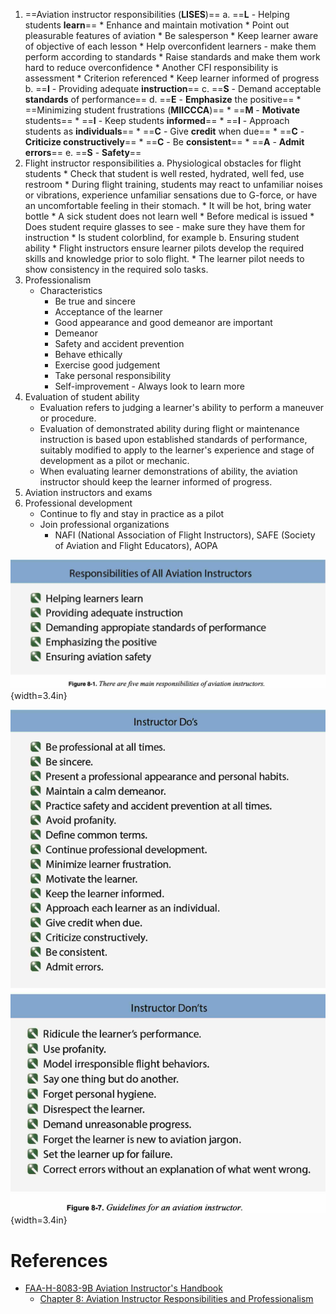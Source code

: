 1. ==Aviation instructor responsibilities (**LISES**)==
    a. ==**L** - Helping students **learn**==
        * Enhance and maintain motivation
        * Point out pleasurable features of aviation
        * Be salesperson
        * Keep learner aware of objective of each lesson
        * Help overconfident learners - make them perform according to standards
            * Raise standards and make them work hard to reduce overconfidence
        * Another CFI responsibility is assessment
            * Criterion referenced
        * Keep learner informed of progress
    b. ==**I** - Providing adequate **instruction**==
    c. ==**S** - Demand acceptable **standards** of performance==
    d. ==**E** - **Emphasize** the positive==
        * ==Minimizing student frustrations (**MIICCCA**)==
            * ==**M** - **Motivate** students==
            * ==**I** - Keep students **informed**==
            * ==**I** - Approach students as **individuals**==
            * ==**C** - Give **credit** when due==
            * ==**C** - **Criticize constructively**==
            * ==**C** - Be **consistent**==
            * ==**A** - **Admit errors**==
    e. ==**S** - **Safety**==
2. Flight instructor responsibilities
    a. Physiological obstacles for flight students
        * Check that student is well rested, hydrated, well fed, use restroom
        * During flight training, students may react to unfamiliar noises or vibrations, experience unfamiliar sensations due to G-force, or have an uncomfortable feeling in their stomach.
        * It will be hot, bring water bottle
        * A sick student does not learn well
        * Before medical is issued
            * Does student require glasses to see - make sure they have them for instruction
            * Is student colorblind, for example
    b. Ensuring student ability
        * Flight instructors ensure learner pilots develop the required skills and knowledge prior to solo flight.
        * The learner pilot needs to show consistency in the required solo tasks.
3. Professionalism
    * Characteristics
        * Be true and sincere
        * Acceptance of the learner
        * Good appearance and good demeanor are important
        * Demeanor
        * Safety and accident prevention
        * Behave ethically
        * Exercise good judgement
        * Take personal responsibility
        * Self-improvement - Always look to learn more
4. Evaluation of student ability
    * Evaluation refers to judging a learner's ability to perform a maneuver or procedure.
    * Evaluation of demonstrated ability during flight or maintenance instruction is based upon established standards of performance, suitably modified to apply to the learner's experience and stage of development as a pilot or mechanic.
    * When evaluating learner demonstrations of ability, the aviation instructor should keep the learner informed of progress.
5. Aviation instructors and exams
6. Professional development
    * Continue to fly and stay in practice as a pilot
    * Join professional organizations
        * NAFI (National Association of Flight Instructors), SAFE (Society of Aviation and Flight Educators), AOPA

![5 main responsibilities of instructors. [FAA-H-8083-9B Aviation Instructor's Handbook](https://www.faa.gov/regulations_policies/handbooks_manuals/aviation/aviation_instructors_handbook) [Chapter 8: Aviation Instructor Responsibilities and Professionalism](https://www.faa.gov/sites/faa.gov/files/regulations_policies/handbooks_manuals/aviation/aviation_instructors_handbook/10_aih_chapter_8.pdf) Figure 8-1.](../../../img/aih/aih-figure-8-1-instructor-responsibilities.jpg){width=3.4in}

![Guidelines for an aviation instructor. [FAA-H-8083-9B Aviation Instructor's Handbook](https://www.faa.gov/regulations_policies/handbooks_manuals/aviation/aviation_instructors_handbook) [Chapter 8: Aviation Instructor Responsibilities and Professionalism](https://www.faa.gov/sites/faa.gov/files/regulations_policies/handbooks_manuals/aviation/aviation_instructors_handbook/10_aih_chapter_8.pdf) Figure 8-7.](../../../img/aih/aih-figure-8-7-instrucotr-dos-donts.jpg){width=3.4in}

# References

* [FAA-H-8083-9B Aviation Instructor's Handbook](https://www.faa.gov/regulations_policies/handbooks_manuals/aviation/aviation_instructors_handbook)
  * [Chapter 8: Aviation Instructor Responsibilities and Professionalism](https://www.faa.gov/sites/faa.gov/files/regulations_policies/handbooks_manuals/aviation/aviation_instructors_handbook/10_aih_chapter_8.pdf)
